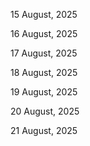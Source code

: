 15 August, 2025

16 August, 2025

17 August, 2025

18 August, 2025

19 August, 2025

20 August, 2025

21 August, 2025